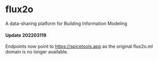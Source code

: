 # flux2o
A data-sharing platform for Building Information Modeling

#### Update 202203119
Endpoints now point to https://spicetools.app as the original flux2o.ml domain is no longer available.
